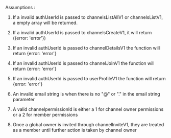 Assumptions :

1. If a invalid authUserId is passed to channelsListAllV1 or channelsListV1, a empty array will be returned. 

2. If a invalid authUserId is passed to channelsCreateV1, it will return ({error: 'error'})

3. If an invalid authUserId is passed to channelDetailsV1 the function will return {error: 'error'}

4. If an invalid authUserId is passed to channelJoinV1 the function will return {error: 'error'}

5. If an invalid authUserId is passed to userProfileV1 the function will return {error: 'error'}

6. An invalid email string is when there is no "@" or "." in the email string parameter 

7. A valid channelpermissionId is either a 1 for channel owner permissions or a 2 for member permissions

8. Once a global owner is invited through channelInviteV1, they are treated as a member until further action is taken by channel owner

